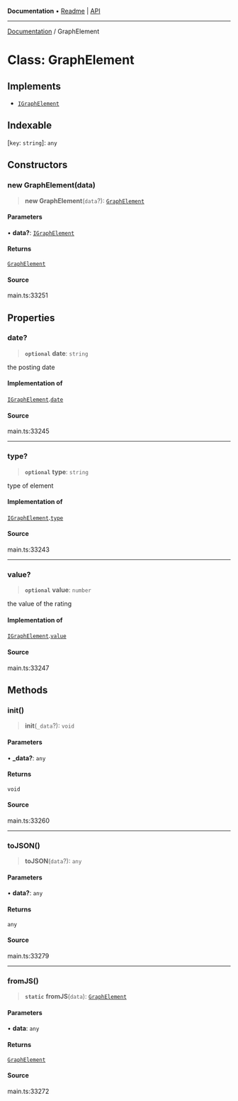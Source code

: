**Documentation** • [Readme](../README.md) \| [API](../globals.md)

***

[Documentation](../README.md) / GraphElement

# Class: GraphElement

## Implements

- [`IGraphElement`](../interfaces/IGraphElement.md)

## Indexable

 \[`key`: `string`\]: `any`

## Constructors

### new GraphElement(data)

> **new GraphElement**(`data`?): [`GraphElement`](GraphElement.md)

#### Parameters

• **data?**: [`IGraphElement`](../interfaces/IGraphElement.md)

#### Returns

[`GraphElement`](GraphElement.md)

#### Source

main.ts:33251

## Properties

### date?

> **`optional`** **date**: `string`

the posting date

#### Implementation of

[`IGraphElement`](../interfaces/IGraphElement.md).[`date`](../interfaces/IGraphElement.md#date)

#### Source

main.ts:33245

***

### type?

> **`optional`** **type**: `string`

type of element

#### Implementation of

[`IGraphElement`](../interfaces/IGraphElement.md).[`type`](../interfaces/IGraphElement.md#type)

#### Source

main.ts:33243

***

### value?

> **`optional`** **value**: `number`

the value of the rating

#### Implementation of

[`IGraphElement`](../interfaces/IGraphElement.md).[`value`](../interfaces/IGraphElement.md#value)

#### Source

main.ts:33247

## Methods

### init()

> **init**(`_data`?): `void`

#### Parameters

• **\_data?**: `any`

#### Returns

`void`

#### Source

main.ts:33260

***

### toJSON()

> **toJSON**(`data`?): `any`

#### Parameters

• **data?**: `any`

#### Returns

`any`

#### Source

main.ts:33279

***

### fromJS()

> **`static`** **fromJS**(`data`): [`GraphElement`](GraphElement.md)

#### Parameters

• **data**: `any`

#### Returns

[`GraphElement`](GraphElement.md)

#### Source

main.ts:33272
